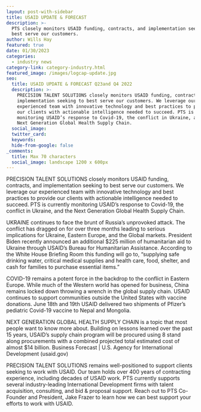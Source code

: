 ```yaml
---
layout: post-with-sidebar
title: USAID UPDATE & FORECAST
description: >-
  PTS closely monitors USAID funding, contracts, and implementation seeking to
  best serve our customers.
author: Wills Hay
featured: true
date: 01/30/2023
categories:
  - industry news
category-link: category-industry.html
featured_image: /images/logcap-update.jpg
seo:
  title: USAID UPDATE & FORECAST Q23and Q4 2022
  description: >-
    PRECISION TALENT SOLUTIONS closely monitors USAID funding, contracts, and
    implementation seeking to best serve our customers. We leverage our
    experienced team with innovative technology and best practices to provide
    our clients with actionable intelligence needed to succeed. PTS is currently
    monitoring USAID’s response to Covid-19, the conflict in Ukraine, and the
    Next Generation Global Health Supply Chain.
  social_image:
  twitter_card:
  keywords:
  hide-from-google: false
_comments:
  title: Max 70 characters
  social_image: landscape 1200 x 600px
---
```

PRECISION TALENT SOLUTIONS closely monitors USAID funding, contracts, and implementation seeking to best serve our customers. We leverage our experienced team with innovative technology and best practices to provide our clients with actionable intelligence needed to succeed. PTS is currently monitoring USAID’s response to Covid-19, the conflict in Ukraine, and the Next Generation Global Health Supply Chain.

UKRAINE continues to face the brunt of Russia’s unprovoked attack. The conflict has dragged on for over three months leading to serious implications for Ukraine, Eastern Europe, and the Global markets. President Biden recently announced an additional $225 million of humanitarian aid to Ukraine through USAID’s Bureau for Humanitarian Assistance. According to the White House Briefing Room this funding will go to, “supplying safe drinking water, critical medical supplies and health care, food, shelter, and cash for families to purchase essential items.”

COVID-19 remains a potent force in the backdrop to the conflict in Eastern Europe. While much of the Western world has opened for business, China remains locked down throwing a wrench in the global supply chain. USAID continues to support communities outside the United States with vaccine donations. June 18th and 19th USAID delivered two shipments of Pfizer’s pediatric Covid-19 vaccine to Nepal and Mongolia.

NEXT GENERATION GLOBAL HEALTH SUPPLY CHAIN is a topic that most people want to know more about. Building on lessons learned over the past 15 years, USAID’s supply chain program will be procured using 8 stand along procurements with a combined projected total estimated cost of almost $14 billion. Business Forecast \| U.S. Agency for International Development (usaid.gov)

PRECISION TALENT SOLUTIONS remains well-positioned to support clients seeking to work with USAID. Our team holds over 400 years of contracting experience, including decades of USAID work. PTS currently supports several industry-leading International Development firms with talent acquisition, consulting, and bid & proposal support. Reach out to PTS Co-Founder and President, Jake Frazer to learn how we can best support your efforts to work with USAID.